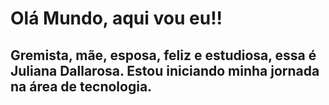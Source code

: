 # Olá Mundo, aqui vou eu!!

## Gremista, mãe, esposa, feliz e estudiosa, essa é Juliana Dallarosa. Estou iniciando minha jornada na área de tecnologia.
